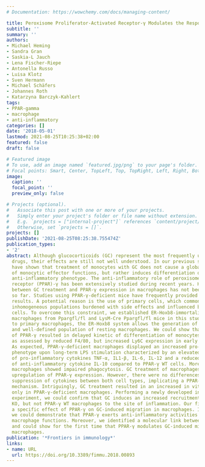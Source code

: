 ```yaml
---
# Documentation: https://wowchemy.com/docs/managing-content/

title: Peroxisome Proliferator-Activated Receptor-γ Modulates the Response of Macrophages to Lipopolysaccharide and Glucocorticoids
subtitle: ''
summary: ''
authors:
- Michael Heming
- Sandra Gran
- Saskia-L Jauch
- Lena Fischer-Riepe
- Antonella Russo
- Luisa Klotz
- Sven Hermann
- Michael Schäfers
- Johannes Roth
- Katarzyna Barczyk-Kahlert
tags:
- PPAR-gamma
- macrophage
- anti-inflammatory
categories: []
date: '2018-05-01'
lastmod: 2021-08-25T10:25:38+02:00
featured: false
draft: false

# Featured image
# To use, add an image named `featured.jpg/png` to your page's folder.
# Focal points: Smart, Center, TopLeft, Top, TopRight, Left, Right, BottomLeft, Bottom, BottomRight.
image:
  caption: ''
  focal_point: ''
  preview_only: false

# Projects (optional).
#   Associate this post with one or more of your projects.
#   Simply enter your project's folder or file name without extension.
#   E.g. `projects = ["internal-project"]` references `content/project/deep-learning/index.md`.
#   Otherwise, set `projects = []`.
projects: []
publishDate: '2021-08-25T08:25:38.755474Z'
publication_types:
- '2'
abstract: Although glucocorticoids (GC) represent the most frequently used immunosuppressive
  drugs, their effects are still not well understood. In our previous studies, we
  have shown that treatment of monocytes with GC does not cause a global suppression
  of monocytic effector functions, but rather induces differentiation of a specific
  anti-inflammatory phenotype. The anti-inflammatory role of peroxisome proliferator-activated
  receptor (PPAR)-γ has been extensively studied during recent years. However, a relationship
  between GC treatment and PPAR-γ expression in macrophages has not been investigated
  so far. Studies using PPAR-γ-deficient mice have frequently provided controversial
  results. A potential reason is the use of primary cells, which commonly represent
  inhomogeneous populations burdened with side effects and influenced by bystander
  cells. To overcome this constraint, we established ER-Hoxb8-immortalized bone marrow-derived
  macrophages from Ppargfl/fl and LysM-Cre Ppargfl/fl mice in this study. In contrast
  to primary macrophages, the ER-Hoxb8 system allows the generation of a homogeneous
  and well-defined population of resting macrophages. We could show that the loss
  of PPAR-γ resulted in delayed kinetic of differentiation of monocytes into macrophages
  as assessed by reduced F4/80, but increased Ly6C expression in early phases of differentiation.
  As expected, PPAR-γ-deficient macrophages displayed an increased pro-inflammatory
  phenotype upon long-term LPS stimulation characterized by an elevated production
  of pro-inflammatory cytokines TNF-α, IL1-β, IL-6, IL-12 and a reduced production
  of anti-inflammatory cytokine IL-10 compared to PPAR-γ WT cells. Moreover, PPAR-γ-deficient
  macrophages showed impaired phagocytosis. GC treatment of macrophages led to the
  upregulation of PPAR-γ expression. However, there were no differences in GC-induced
  suppression of cytokines between both cell types, implicating a PPAR-γ-independent
  mechanism. Intriguingly, GC treatment resulted in an increased in vitro migration
  only in PPAR-γ-deficient macrophages. Performing a newly developed in vivo cell-tracking
  experiment, we could confirm that GC induces an increased recruitment of PPAR-γ
  KO, but not PPAR-γ WT macrophages to the site of inflammation. Our findings suggest
  a specific effect of PPAR-γ on GC-induced migration in macrophages. In conclusion,
  we could demonstrate that PPAR-γ exerts anti-inflammatory activities and shapes
  macrophage functions. Moreover, we identified a molecular link between GC and PPAR-γ
  and could show for the first time that PPAR-γ modulates GC-induced migration in
  macrophages.
publication: '*Frontiers in immunology*'
links:
- name: URL
  url: https://doi.org/10.3389/fimmu.2018.00893
---
```

